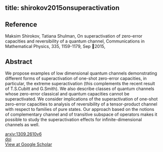title: shirokov2015onsuperactivation
---


## Reference

Maksim Shirokov, Tatiana Shulman, On superactivation of zero-error capacities and reversibility of a quantum channel, Communications in Mathematical Physics, 335, 1159-1179, Sep 2015,

## Abstract 
  We propose examples of low dimensional quantum channels demonstrating
different forms of superactivation of one-shot zero-error capacities, in
particular, the extreme superactivation (this complements the recent result of
T.S.Cubitt and G.Smith).
We also describe classes of quantum channels whose zero-error classical and
quantum capacities cannot be superactivated.
We consider implications of the superactivation of one-shot zero-error
capacities to analysis of reversibility of a tensor-product channel with
respect to families of pure states.
Our approach based on the notions of complementary channel and of transitive
subspace of operators makes it possible to study the superactivation effects
for infinite-dimensional channels as well.

    

[arxiv:1309.2610v6](https://arxiv.org/abs/1309.2610v6)     
[doi](https://doi.org/10.1007/s00220-015-2345-5)     
[View at Google Scholar]()

